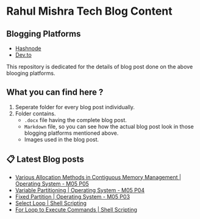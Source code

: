 # Rahul Mishra Tech Blog Content

## Blogging Platforms
- [Hashnode](https://programmingport.hashnode.dev/)
- [Dev.to](https://dev.to/rahulmishra05)

This repository is dedicated for the details of blog post done on the above blooging platforms.

## What you can find here ?
1. Seperate folder for every blog post individually.
2. Folder contains.
    - `.docx` file having the complete blog post.
    - `Markdown` file, so you can see how the actual blog post look in those blogging platforms mentioned above.
    - Images used in the blog post.

## 📋 Latest Blog posts
<!-- BLOG-POST-LIST:START -->
- [Various Allocation Methods in Contiguous Memory Management | Operating System - M05 P05](https://dev.to/rahulmishra05/various-allocation-methods-in-contiguous-memory-management-operating-system-m05-p05-1k1c)
- [Variable Partitioning | Operating System - M05 P04](https://dev.to/rahulmishra05/variable-partitioning-operating-system-m05-p04-3g9a)
- [Fixed Partition | Operating System - M05 P03](https://dev.to/rahulmishra05/fixed-partition-operating-system-m05-p03-4lmm)
- [Select Loop | Shell Scripting](https://dev.to/rahulmishra05/select-loop-shell-scripting-3lme)
- [For Loop to Execute Commands | Shell Scripting](https://dev.to/rahulmishra05/for-loop-to-execute-commands-shell-scripting-1kak)
<!-- BLOG-POST-LIST:END -->

